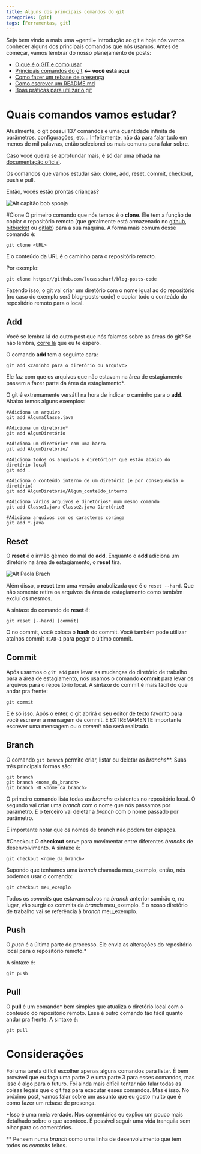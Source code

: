 ```yaml
---
title: Alguns dos principais comandos do git
categories: [git]
tags: [Ferramentas, git]
---
```


Seja bem vindo a mais uma ~gentil~ introdução ao git e hoje nós vamos conhecer alguns dos principais comandos que nós usamos. 
Antes de começar, vamos lembrar do nosso planejamento de posts:

* [O que é o GIT e como usar](/posts/introducao-git/)
* [Principais comandos do git](/posts/principais-comandos-git/) **⟵ você está aqui**
* [Como fazer um rebase de presença](/posts/como-fazer-rebase/)
* [Como escrever um README.md](/posts/como-escrever-readme/)
* [Boas práticas para utilizar o git](/posts/boas-praticas-git/)



# Quais comandos vamos estudar?
Atualmente, o git possui 137 comandos e uma quantidade infinita de parâmetros, configurações, etc...
Infelizmente, não dá para falar tudo em menos de mil palavras, então selecionei os mais comuns para falar sobre. 

Caso você queira se aprofundar mais, é só dar uma olhada na [documentação oficial](https://git-scm.com/docs).

Os comandos que vamos estudar são: clone, add, reset, commit, checkout, push e pull.

Então, vocês estão prontas crianças?

![Alt capitão bob sponja](https://dev-to-uploads.s3.amazonaws.com/i/t1wxtlny670khcy6oc5x.jpeg)

#Clone
O primeiro comando que nós temos é o **clone**. Ele tem a função de copiar o repositório remoto (que geralmente está armazenado no [github](http://github.com/), [bitbucket](http://bitbucket.org/) ou [gitlab](https://gitlab.com/explore)) para a sua máquina. A forma mais comum desse comando é:

```
git clone <URL>
```

E o conteúdo da URL é o caminho para o repositório remoto.

Por exemplo:
```
git clone https://github.com/lucasscharf/blog-posts-code
```

Fazendo isso, o git vai criar um diretório com o nome igual ao do repositório (no caso do exemplo será blog-posts-code) e copiar todo o conteúdo do repositório remoto para o local.

## Add
Você se lembra lá do outro post que nós falamos sobre as áreas do git? Se não lembra, [corre lá](https://dev.to/lucasscharf/uma-gentil-introducao-ao-git-e-seus-comandos-2lf) que eu te espero.

O comando **add** tem a seguinte cara:

```
git add <caminho para o diretório ou arquivo>
```

Ele faz com que os arquivos que não estavam na área de estagiamento passem a fazer parte da área da estagiamento*. 

O git é extremamente versátil na hora de indicar o caminho para o **add**. 
Abaixo temos alguns exemplos:

```properties
#Adiciona um arquivo
git add AlgumaClasse.java

#Adiciona um diretório*
git add AlgumDiretório

#Adiciona um diretório* com uma barra
git add AlgumDiretório/

#Adiciona todos os arquivos e diretórios* que estão abaixo do diretório local
git add .

#Adiciona o conteúdo interno de um diretório (e por consequência o diretório)
git add AlgumDiretório/Algum_conteúdo_interno

#Adiciona vários arquivos e diretórios* num mesmo comando
git add Classe1.java Classe2.java Diretório3

#Adiciona arquivos com os caracteres coringa
git add *.java 
```

## Reset
O **reset** é o irmão gêmeo do mal do **add**. Enquanto o **add** adiciona um diretório na área de estagiamento, o **reset** tira.

![Alt Paola Brach](https://dev-to-uploads.s3.amazonaws.com/i/hdizizj29j687vvh4i12.jpg)

Além disso, o **reset** tem uma versão anabolizada que é o ``reset --hard``. Que não somente retira os arquivos da área de estagiamento como também excluí os mesmos.

A sintaxe do comando de **reset** é:

```
git reset [--hard] [commit]
```

O no commit, você coloca o **hash** do commit. Você também pode utilizar atalhos commit ``HEAD~1`` para pegar o último commit.

## Commit 
Após usarmos o ``git add`` para levar as mudanças do diretório de trabalho para a área de estagiamento, nós usamos o comando **commit** para levar os arquivos para o repositório local. A sintaxe do commit é mais fácil do que andar pra frente:

```
git commit
```

E é só isso. Após o enter, o git abrirá o seu editor de texto favorito para você escrever a mensagem de commit. 
É EXTREMAMENTE importante escrever uma mensagem ou o *commit* não será realizado.

## Branch
O comando ``git branch`` permite criar, listar ou deletar as *branchs***. Suas três principais formas são:

```
git branch
git branch <nome_da_branch>
git branch -D <nome_da_branch>
```

O primeiro comando lista todas as *branchs* existentes no repositório local. 
O segundo vai criar uma *branch* com o nome que nós passamos por parâmetro.
E o terceiro vai deletar a *branch* com o nome passado por parâmetro. 

É importante notar que os nomes de branch não podem ter espaços.

#Checkout 
O **checkout** serve para movimentar entre diferentes *branchs* de desenvolvimento. A sintaxe é:

```
git checkout <nome_da_branch>
```

Supondo que tenhamos uma *branch* chamada meu_exemplo, então, nós podemos usar o comando:

```
git checkout meu_exemplo
```

Todos os *commits* que estavam salvos na *branch* anterior sumirão e, no lugar, vão surgir os commits da *branch* meu_exemplo. E o nosso diretório de trabalho vai se referência à *branch* meu_exemplo.

## Push
O *push* é a última parte do processo. Ele envia as  alterações do repositório local para o repositório remoto.*

A sintaxe é:

```
git push
```

## Pull

O **pull** é um comando* bem simples que atualiza o diretório local com o conteúdo do repositório remoto.
Esse é outro comando tão fácil quanto andar pra frente. A sintaxe é:

```
git pull
```

# Considerações

Foi uma tarefa difícil escolher apenas alguns comandos para listar. É bem provável que eu faça uma parte 2 e uma parte 3 para esses comandos, mas isso é algo para o futuro.
Foi ainda mais difícil tentar não falar todas as coisas legais que o git faz para executar esses comandos. Mas é isso. No próximo post, vamos falar sobre um assunto que eu gosto muito que é como fazer um rebase de presença.

*Isso é uma meia verdade. Nos comentários eu explico um pouco mais detalhado sobre o que acontece. É possível seguir uma vida tranquila sem olhar para os comentários.

\*\* Pensem numa *branch* como uma linha de desenvolvimento que tem todos os *commits* feitos.

